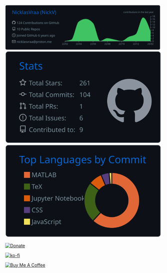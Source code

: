 ![](https://raw.githubusercontent.com/NicklasVraa/NicklasVraa/master/profile-summary-card-output/github_dark/0-profile-details.svg)
![](https://raw.githubusercontent.com/NicklasVraa/NicklasVraa/master/profile-summary-card-output/github_dark/3-stats.svg)
![](https://raw.githubusercontent.com/NicklasVraa/NicklasVraa/master/profile-summary-card-output/github_dark/2-most-commit-language.svg)

 [![Donate](https://img.shields.io/badge/Donate-PayPal-green.svg)](https://www.paypal.com/donate/?hosted_button_id=36S38CB4UD57J)

[![ko-fi](https://ko-fi.com/img/githubbutton_sm.svg)](https://ko-fi.com/M4M7IZK0Y)

<a href="https://www.buymeacoffee.com/nicklasvraa" target="_blank"><img src="https://cdn.buymeacoffee.com/buttons/default-orange.png" alt="Buy Me A Coffee" height="41" width="174"></a>
